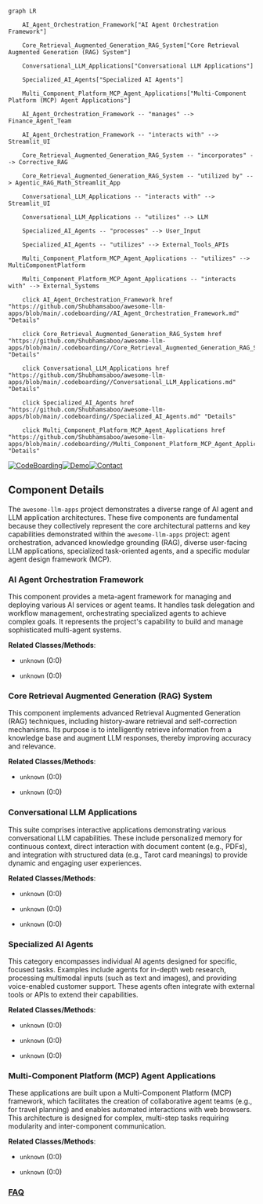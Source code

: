 ```mermaid

graph LR

    AI_Agent_Orchestration_Framework["AI Agent Orchestration Framework"]

    Core_Retrieval_Augmented_Generation_RAG_System["Core Retrieval Augmented Generation (RAG) System"]

    Conversational_LLM_Applications["Conversational LLM Applications"]

    Specialized_AI_Agents["Specialized AI Agents"]

    Multi_Component_Platform_MCP_Agent_Applications["Multi-Component Platform (MCP) Agent Applications"]

    AI_Agent_Orchestration_Framework -- "manages" --> Finance_Agent_Team

    AI_Agent_Orchestration_Framework -- "interacts with" --> Streamlit_UI

    Core_Retrieval_Augmented_Generation_RAG_System -- "incorporates" --> Corrective_RAG

    Core_Retrieval_Augmented_Generation_RAG_System -- "utilized by" --> Agentic_RAG_Math_Streamlit_App

    Conversational_LLM_Applications -- "interacts with" --> Streamlit_UI

    Conversational_LLM_Applications -- "utilizes" --> LLM

    Specialized_AI_Agents -- "processes" --> User_Input

    Specialized_AI_Agents -- "utilizes" --> External_Tools_APIs

    Multi_Component_Platform_MCP_Agent_Applications -- "utilizes" --> MultiComponentPlatform

    Multi_Component_Platform_MCP_Agent_Applications -- "interacts with" --> External_Systems

    click AI_Agent_Orchestration_Framework href "https://github.com/Shubhamsaboo/awesome-llm-apps/blob/main/.codeboarding//AI_Agent_Orchestration_Framework.md" "Details"

    click Core_Retrieval_Augmented_Generation_RAG_System href "https://github.com/Shubhamsaboo/awesome-llm-apps/blob/main/.codeboarding//Core_Retrieval_Augmented_Generation_RAG_System.md" "Details"

    click Conversational_LLM_Applications href "https://github.com/Shubhamsaboo/awesome-llm-apps/blob/main/.codeboarding//Conversational_LLM_Applications.md" "Details"

    click Specialized_AI_Agents href "https://github.com/Shubhamsaboo/awesome-llm-apps/blob/main/.codeboarding//Specialized_AI_Agents.md" "Details"

    click Multi_Component_Platform_MCP_Agent_Applications href "https://github.com/Shubhamsaboo/awesome-llm-apps/blob/main/.codeboarding//Multi_Component_Platform_MCP_Agent_Applications.md" "Details"

```

[![CodeBoarding](https://img.shields.io/badge/Generated%20by-CodeBoarding-9cf?style=flat-square)](https://github.com/CodeBoarding/GeneratedOnBoardings)[![Demo](https://img.shields.io/badge/Try%20our-Demo-blue?style=flat-square)](https://www.codeboarding.org/demo)[![Contact](https://img.shields.io/badge/Contact%20us%20-%20contact@codeboarding.org-lightgrey?style=flat-square)](mailto:contact@codeboarding.org)



## Component Details



The `awesome-llm-apps` project demonstrates a diverse range of AI agent and LLM application architectures. These five components are fundamental because they collectively represent the core architectural patterns and key capabilities demonstrated within the `awesome-llm-apps` project: agent orchestration, advanced knowledge grounding (RAG), diverse user-facing LLM applications, specialized task-oriented agents, and a specific modular agent design framework (MCP).



### AI Agent Orchestration Framework

This component provides a meta-agent framework for managing and deploying various AI services or agent teams. It handles task delegation and workflow management, orchestrating specialized agents to achieve complex goals. It represents the project's capability to build and manage sophisticated multi-agent systems.





**Related Classes/Methods**:



- `unknown` (0:0)

- `unknown` (0:0)





### Core Retrieval Augmented Generation (RAG) System

This component implements advanced Retrieval Augmented Generation (RAG) techniques, including history-aware retrieval and self-correction mechanisms. Its purpose is to intelligently retrieve information from a knowledge base and augment LLM responses, thereby improving accuracy and relevance.





**Related Classes/Methods**:



- `unknown` (0:0)

- `unknown` (0:0)





### Conversational LLM Applications

This suite comprises interactive applications demonstrating various conversational LLM capabilities. These include personalized memory for continuous context, direct interaction with document content (e.g., PDFs), and integration with structured data (e.g., Tarot card meanings) to provide dynamic and engaging user experiences.





**Related Classes/Methods**:



- `unknown` (0:0)

- `unknown` (0:0)

- `unknown` (0:0)





### Specialized AI Agents

This category encompasses individual AI agents designed for specific, focused tasks. Examples include agents for in-depth web research, processing multimodal inputs (such as text and images), and providing voice-enabled customer support. These agents often integrate with external tools or APIs to extend their capabilities.





**Related Classes/Methods**:



- `unknown` (0:0)

- `unknown` (0:0)

- `unknown` (0:0)





### Multi-Component Platform (MCP) Agent Applications

These applications are built upon a Multi-Component Platform (MCP) framework, which facilitates the creation of collaborative agent teams (e.g., for travel planning) and enables automated interactions with web browsers. This architecture is designed for complex, multi-step tasks requiring modularity and inter-component communication.





**Related Classes/Methods**:



- `unknown` (0:0)

- `unknown` (0:0)









### [FAQ](https://github.com/CodeBoarding/GeneratedOnBoardings/tree/main?tab=readme-ov-file#faq)